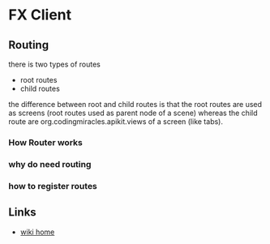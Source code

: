 # FX Client


## Routing 

there is two types of routes
- root routes
- child routes

the difference between root and child routes is that the root routes are used as screens
(root routes used as parent node of a scene) whereas the child route are org.codingmiracles.apikit.views of a screen (like tabs).

### How Router works
### why do need routing 
### how to register routes


## Links
- [wiki home](wiki.md)